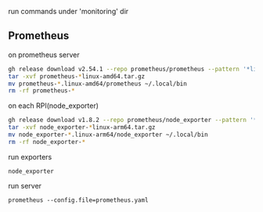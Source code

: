 run commands under 'monitoring' dir

## Prometheus

on prometheus server

```sh
gh release download v2.54.1 --repo prometheus/prometheus --pattern '*linux-amd64*'
tar -xvf prometheus-*linux-amd64.tar.gz
mv prometheus-*.linux-amd64/prometheus ~/.local/bin
rm -rf prometheus-*
```

on each RPI(node_exporter)

```sh
gh release download v1.8.2 --repo prometheus/node_exporter --pattern '*linux-arm64*'
tar -xvf node_exporter-*linux-arm64.tar.gz
mv node_exporter-*.linux-arm64/node_exporter ~/.local/bin
rm -rf node_exporter-*
```

run exporters
```
node_exporter
```

run server
```
prometheus --config.file=prometheus.yaml
```

